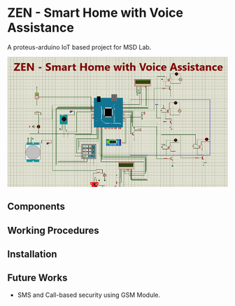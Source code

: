 # ZEN - Smart Home with Voice Assistance
A proteus-arduino IoT based project for MSD Lab.</br>

   ![Project](Project2.png)

## Components

## Working Procedures

## Installation

## Future Works
   - SMS and Call-based security using GSM Module.
